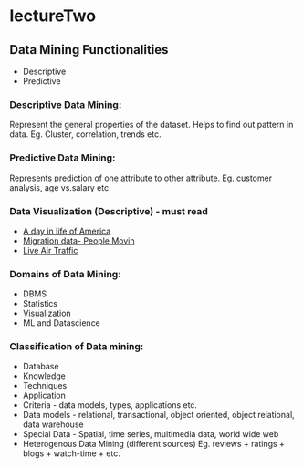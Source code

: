 # lectureTwo

## Data Mining Functionalities
* Descriptive
* Predictive

### Descriptive Data Mining:

Represent the general properties of the dataset. Helps to find out pattern in data. Eg. Cluster, correlation, trends etc.

### Predictive Data Mining:
Represents prediction of one attribute to other attribute. Eg. customer analysis, age vs.salary etc.

### Data Visualization (Descriptive) - must read 

* [A day in life of America](https://flowingdata.com/2015/12/15/a-day-in-the-life-of-americans/)
* [Migration data- People Movin](https://peoplemov.in/)
* [Live Air Traffic](https://www.flightradar24.com/51,-2/8) 

### Domains of Data Mining:

* DBMS
* Statistics
* Visualization
* ML and Datascience

### Classification of Data mining:

* Database
* Knowledge
* Techniques
* Application
* Criteria - data models, types, applications etc.
* Data models - relational, transactional, object oriented, object relational, data warehouse
* Special Data - Spatial, time series, multimedia data, world wide web
* Heterogenous Data Mining (different sources) Eg. reviews + ratings + blogs + watch-time + etc.


